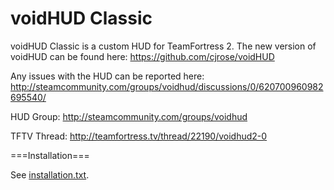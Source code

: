 voidHUD Classic
=======

voidHUD Classic is a custom HUD for TeamFortress 2.  The new version of voidHUD can be found here: https://github.com/cjrose/voidHUD

Any issues with the HUD can be reported here:
http://steamcommunity.com/groups/voidhud/discussions/0/620700960982695540/

HUD Group:
http://steamcommunity.com/groups/voidhud

TFTV Thread:
http://teamfortress.tv/thread/22190/voidhud2-0

===Installation===

See [installation.txt](installation.txt).
